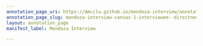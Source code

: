 ```yaml
---
annotation_page_uri: https://Amcclu.github.io/mendoza-interview/annotations/mendoza-interview-canvas-1-interviewee--directness--consideration--body-language--shrug--raised-eyebrow-.json
annotation_page_slug: mendoza-interview-canvas-1-interviewee--directness--consideration--body-language--shrug--raised-eyebrow-
layout: annotation_page
manifest_label: Mendoza Interview

---
```

